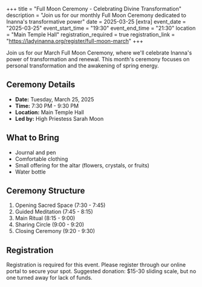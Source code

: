 +++
title = "Full Moon Ceremony - Celebrating Divine Transformation"
description = "Join us for our monthly Full Moon Ceremony dedicated to Inanna's transformative power"
date = 2025-03-25
[extra]
event_date = "2025-03-25"
event_start_time = "19:30"
event_end_time = "21:30"
location = "Main Temple Hall"
registration_required = true
registration_link = "https://ladyinanna.org/register/full-moon-march"
+++

Join us for our March Full Moon Ceremony, where we'll celebrate Inanna's power of transformation and renewal. This month's ceremony focuses on personal transformation and the awakening of spring energy.

## Ceremony Details

- **Date:** Tuesday, March 25, 2025
- **Time:** 7:30 PM - 9:30 PM
- **Location:** Main Temple Hall
- **Led by:** High Priestess Sarah Moon

## What to Bring

- Journal and pen
- Comfortable clothing
- Small offering for the altar (flowers, crystals, or fruits)
- Water bottle

## Ceremony Structure

1. Opening Sacred Space (7:30 - 7:45)
2. Guided Meditation (7:45 - 8:15)
3. Main Ritual (8:15 - 9:00)
4. Sharing Circle (9:00 - 9:20)
5. Closing Ceremony (9:20 - 9:30)

## Registration

Registration is required for this event. Please register through our online portal to secure your spot. Suggested donation: $15-30 sliding scale, but no one turned away for lack of funds. 
